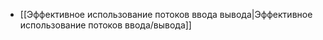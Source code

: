 * [[Эффективное использование потоков ввода вывода|Эффективное использование потоков ввода/вывода]]
